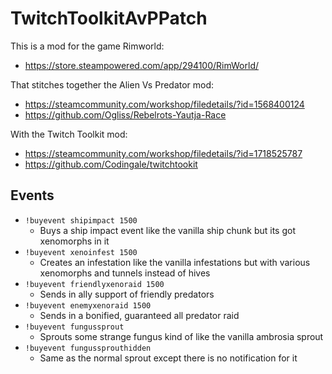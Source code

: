 # TwitchToolkitAvPPatch

This is a mod for the game Rimworld:
- https://store.steampowered.com/app/294100/RimWorld/

That stitches together the Alien Vs Predator mod:
- https://steamcommunity.com/workshop/filedetails/?id=1568400124
- https://github.com/Ogliss/Rebelrots-Yautja-Race

With the Twitch Toolkit mod:
- https://steamcommunity.com/workshop/filedetails/?id=1718525787
- https://github.com/Codingale/twitchtookit

## Events

- `!buyevent shipimpact 1500`
  - Buys a ship impact event like the vanilla ship chunk but its got xenomorphs in it
- `!buyevent xenoinfest 1500`
  - Creates an infestation like the vanilla infestations but with various xenomorphs and tunnels instead of hives
- `!buyevent friendlyxenoraid 1500`
  - Sends in ally support of friendly predators
- `!buyevent enemyxenoraid 1500`
  - Sends in a bonified, guaranteed all predator raid
- `!buyevent fungussprout`
  - Sprouts some strange fungus kind of like the vanilla ambrosia sprout
- `!buyevent fungussprouthidden`
  - Same as the normal sprout except there is no notification for it
